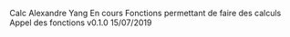 Calc
Alexandre Yang
En cours
Fonctions permettant de faire des calculs
Appel des fonctions
v0.1.0 15/07/2019